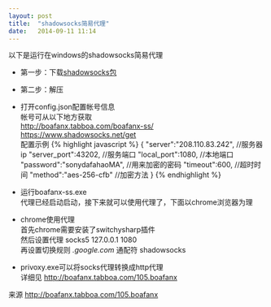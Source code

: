 ```yaml
---
layout: post
title:  "shadowsocks简易代理"
date:   2014-09-11 11:14
---
```


以下是运行在windows的shadowsocks简易代理

* 第一步：下载<a href="http://pan.baidu.com/s/1jGkj3Ga">shadowsocks包</a>

* 第二步：解压

* 打开config.json配置帐号信息  
帐号可从以下地方获取  
<a href="http://boafanx.tabboa.com/boafanx-ss/">http://boafanx.tabboa.com/boafanx-ss/</a>  
<a href="https://www.shadowsocks.net/get">https://www.shadowsocks.net/get</a>  
配置示例
{% highlight javascript %}
{
    "server":"208.110.83.242",  //服务器ip
    "server_port":43202,        //服务端口
    "local_port":1080,          //本地端口
    "password":"sonydafahaoMA", //用来加密的密码
    "timeout":600,              //超时时间
    "method":"aes-256-cfb"      //加密方法
}
{% endhighlight %}

* 运行boafanx-ss.exe  
代理已经启动启动，接下来就可以使用代理了，下面以chrome浏览器为理

* chrome使用代理  
首先chrome需要安装了switchysharp插件  
然后设置代理 socks5 127.0.0.1 1080   
再设置切换规则 *.google.com* 通配符 shadowsocks  

* privoxy.exe可以将socks代理转换成http代理  
详细见 <a href="http://boafanx.tabboa.com/105.boafanx">http://boafanx.tabboa.com/105.boafanx  </a>


来源 <a href="http://boafanx.tabboa.com/105.boafanx">http://boafanx.tabboa.com/105.boafanx</a>





